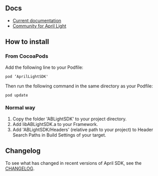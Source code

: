 
## Docs

* [Current documentation](//aprilbrother.github.io/aprilbeacon-ios-sdk/Documents/index.html)
* [Community for April Light](http://bbs.aprbrother.com)

## How to install

### From CocoaPods

Add the following line to your Podfile:

	pod ‘AprilLightSDK'


Then run the following command in the same directory as your Podfile:

	pod update


### Normal way

1. Copy the folder 'ABLightSDK' to your project directory.
2. Add libABLightSDK.a to your Framework.
3. Add 'ABLightSDK/Headers' (relative path to your project) to Header Search Paths in Build Settings of your target.

## Changelog

To see what has changed in recent versions of April SDK, see the [CHANGELOG](https://github.com/AprilBrother/ABLight-iOS-SDK/blob/master/CHANGELOG.md).
